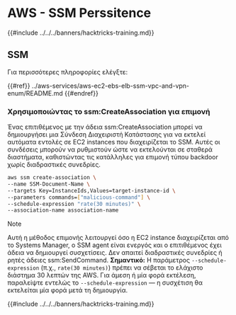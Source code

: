 # AWS - SSM Perssitence

{{#include ../../../banners/hacktricks-training.md}}

## SSM

Για περισσότερες πληροφορίες ελέγξτε:

{{#ref}}
../aws-services/aws-ec2-ebs-elb-ssm-vpc-and-vpn-enum/README.md
{{#endref}}

### Χρησιμοποιώντας το ssm:CreateAssociation για επιμονή

Ένας επιτιθέμενος με την άδεια ssm:CreateAssociation μπορεί να δημιουργήσει μια Σύνδεση Διαχειριστή Κατάστασης για να εκτελεί αυτόματα εντολές σε EC2 instances που διαχειρίζεται το SSM. Αυτές οι συνδέσεις μπορούν να ρυθμιστούν ώστε να εκτελούνται σε σταθερά διαστήματα, καθιστώντας τις κατάλληλες για επιμονή τύπου backdoor χωρίς διαδραστικές συνεδρίες.
```bash
aws ssm create-association \
--name SSM-Document-Name \
--targets Key=InstanceIds,Values=target-instance-id \
--parameters commands=["malicious-command"] \
--schedule-expression "rate(30 minutes)" \
--association-name association-name
```
> [!NOTE]
> Αυτή η μέθοδος επιμονής λειτουργεί όσο η EC2 instance διαχειρίζεται από το Systems Manager, ο SSM agent είναι ενεργός και ο επιτιθέμενος έχει άδεια να δημιουργεί συσχετίσεις. Δεν απαιτεί διαδραστικές συνεδρίες ή ρητές άδειες ssm:SendCommand. **Σημαντικό:** Η παράμετρος `--schedule-expression` (π.χ., `rate(30 minutes)`) πρέπει να σέβεται το ελάχιστο διάστημα 30 λεπτών της AWS. Για άμεση ή μία φορά εκτέλεση, παραλείψτε εντελώς το `--schedule-expression` — η συσχέτιση θα εκτελείται μία φορά μετά τη δημιουργία.

{{#include ../../../banners/hacktricks-training.md}}
